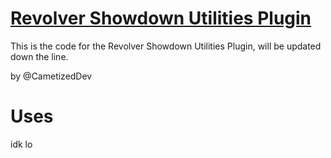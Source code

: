 # [Revolver Showdown Utilities Plugin](https://create.roblox.com/store/asset/131650211589461/Revolver-Showdown-Utilities)

This is the code for the Revolver Showdown Utilities Plugin, will be updated down the line.

by @CametizedDev

# Uses

idk lo
